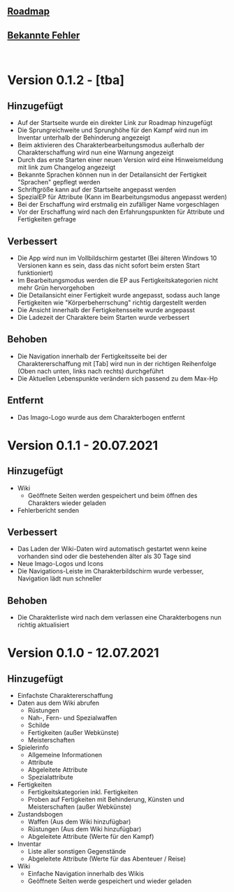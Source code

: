 ## [Roadmap](https://github.com/christophergoltz/imago-app/blob/develop/ROADMAP.md)
## [Bekannte Fehler](https://github.com/christophergoltz/imago-app/issues?q=is%3Aissue+is%3Aopen+label%3Abug)

<br/>

# Version 0.1.2 - [tba]
## Hinzugefügt
- Auf der Startseite wurde ein direkter Link zur Roadmap hinzugefügt
- Die Sprungreichweite und Sprunghöhe für den Kampf wird nun im Inventar unterhalb der Behinderung angezeigt
- Beim aktivieren des Charakterbearbeitungsmodus außerhalb der Charakterschaffung wird nun eine Warnung angezeigt
- Durch das erste Starten einer neuen Version wird eine Hinweismeldung mit link zum Changelog angezeigt
- Bekannte Sprachen können nun in der Detailansicht der Fertigkeit "Sprachen" gepflegt werden
- Schriftgröße kann auf der Startseite angepasst werden
- SpezialEP für Attribute (Kann im Bearbeitungsmodus angepasst werden)
- Bei der Erschaffung wird erstmalig ein zufälliger Name vorgeschlagen
- Vor der Erschaffung wird nach den Erfahrungspunkten für Attribute und Fertigkeiten gefrage

## Verbessert
- Die App wird nun im Vollbildschirm gestartet (Bei älteren Windows 10 Versionen kann es sein, dass das nicht sofort beim ersten Start funktioniert)
- Im Bearbeitungsmodus werden die EP aus Fertigkeitskategorien nicht mehr Grün hervorgehoben
- Die Detailansicht einer Fertigkeit wurde angepasst, sodass auch lange Fertigkeiten wie "Körperbeherrschung" richtig dargestellt werden
- Die Ansicht innerhalb der Fertigkeitensseite wurde angepasst
- Die Ladezeit der Charaktere beim Starten wurde verbessert

## Behoben
- Die Navigation innerhalb der Fertigkeitsseite bei der Charaktererschaffung mit [Tab] wird nun in der richtigen Reihenfolge (Oben nach unten, links nach rechts) durchgeführt
- Die Aktuellen Lebenspunkte verändern sich passend zu dem Max-Hp

## Entfernt
- Das Imago-Logo wurde aus dem Charakterbogen entfernt

# Version 0.1.1 - 20.07.2021
## Hinzugefügt
- Wiki
    - Geöffnete Seiten werden gespeichert und beim öffnen des Charakters wieder geladen
- Fehlerbericht senden

## Verbessert
- Das Laden der Wiki-Daten wird automatisch gestartet wenn keine vorhanden sind oder die bestehenden älter als 30 Tage sind
- Neue Imago-Logos und Icons
- Die Navigations-Leiste im Charakterbildschirm wurde verbesser, Navigation lädt nun schneller

## Behoben
- Die Charakterliste wird nach dem verlassen eine Charakterbogens nun richtig aktualisiert

# Version 0.1.0 - 12.07.2021
## Hinzugefügt
- Einfachste Charaktererschaffung
- Daten aus dem Wiki abrufen
    - Rüstungen
    - Nah-, Fern- und Spezialwaffen
    - Schilde
    - Fertigkeiten (außer Webkünste)
    - Meisterschaften
- Spielerinfo
    - Allgemeine Informationen
    - Attribute
    - Abgeleitete Attribute
    - Spezialattribute
- Fertigkeiten
    - Fertigkeitskategorien inkl. Fertigkeiten
    - Proben auf Fertigkeiten mit Behinderung, Künsten und Meisterschaften (außer Webkünste)
- Zustandsbogen
    - Waffen (Aus dem Wiki hinzufügbar)
    - Rüstungen (Aus dem Wiki hinzufügbar)
    - Abgeleitete Attribute (Werte für den Kampf)
- Inventar
    - Liste aller sonstigen Gegenstände
    - Abgeleitete Attribute (Werte für das Abenteuer / Reise)
- Wiki
    - Einfache Navigation innerhalb des Wikis
    - Geöffnete Seiten werde gespeichert und wieder geladen